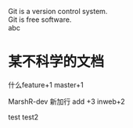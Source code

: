 Git is a version control system.  
Git is free software.  
abc  

某不科学的文档
=====

什么feature+1 master+1

MarshR-dev 新加行 add +3 inweb+2

test
test2
